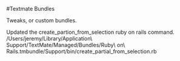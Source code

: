#Textmate Bundles

Tweaks, or custom bundles. 

Updated the create_partion_from_selection ruby on rails command.
	/Users/jeremy/Library/Application\ Support/TextMate/Managed/Bundles/Ruby\ on\ Rails.tmbundle/Support/bin/create_partial_from_selection.rb


